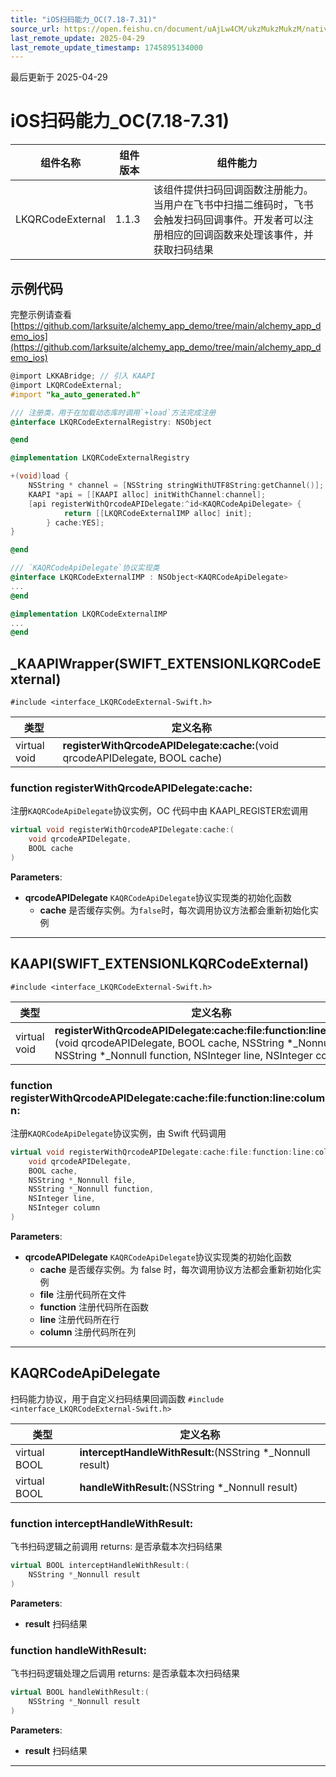 ```yaml
---
title: "iOS扫码能力_OC(7.18-7.31)"
source_url: https://open.feishu.cn/document/uAjLw4CM/ukzMukzMukzM/native-integration/open-scene-introduction/protocol-components/scanning-ability/ios-qrcodeexternal_oc/ios-qrcodeexternal_oc-718
last_remote_update: 2025-04-29
last_remote_update_timestamp: 1745895134000
---
```

最后更新于 2025-04-29

# iOS扫码能力_OC(7.18-7.31) 

|组件名称 | 组件版本 | 组件能力 |
| ---- | ------ | -------- |
| LKQRCodeExternal | 1.1.3 | 该组件提供扫码回调函数注册能力。当用户在飞书中扫描二维码时，飞书会触发扫码回调事件。开发者可以注册相应的回调函数来处理该事件，并获取扫码结果 |

## 示例代码

完整示例请查看 [https://github.com/larksuite/alchemy_app_demo/tree/main/alchemy_app_demo_ios](https://github.com/larksuite/alchemy_app_demo/tree/main/alchemy_app_demo_ios)

```objectivec
@import LKKABridge; // 引入 KAAPI
@import LKQRCodeExternal;
#import "ka_auto_generated.h"

/// 注册类，用于在加载动态库时调用`+load`方法完成注册
@interface LKQRCodeExternalRegistry: NSObject

@end

@implementation LKQRCodeExternalRegistry

+(void)load {
    NSString * channel = [NSString stringWithUTF8String:getChannel()];
    KAAPI *api = [[KAAPI alloc] initWithChannel:channel];    
    [api registerWithQrcodeAPIDelegate:^id<KAQRCodeApiDelegate> {
            return [[LKQRCodeExternalIMP alloc] init];
        } cache:YES];
}

@end

/// `KAQRCodeApiDelegate`协议实现类
@interface LKQRCodeExternalIMP : NSObject<KAQRCodeApiDelegate>
...
@end

@implementation LKQRCodeExternalIMP
...
@end
```

## _KAAPIWrapper(SWIFT_EXTENSIONLKQRCodeExternal)

`#include <interface_LKQRCodeExternal-Swift.h>`

|        类型     | 定义名称           |
| -------------- | -------------- |
| virtual void | **registerWithQrcodeAPIDelegate:cache:**(void qrcodeAPIDelegate, BOOL cache) |

### **function registerWithQrcodeAPIDelegate:cache:**

注册`KAQRCodeApiDelegate`协议实例，OC 代码中由 KAAPI_REGISTER宏调用 

```cpp
virtual void registerWithQrcodeAPIDelegate:cache:(
    void qrcodeAPIDelegate,
    BOOL cache
)
```

**Parameters**: 

* **qrcodeAPIDelegate** `KAQRCodeApiDelegate`协议实现类的初始化函数
  * **cache** 是否缓存实例。为`false`时，每次调用协议方法都会重新初始化实例 

-------------------------------

## KAAPI(SWIFT_EXTENSIONLKQRCodeExternal)

`#include <interface_LKQRCodeExternal-Swift.h>`

|        类型     | 定义名称           |
| -------------- | -------------- |
| virtual void | **registerWithQrcodeAPIDelegate:cache:file:function:line:column:**(void qrcodeAPIDelegate, BOOL cache, NSString *_Nonnull file, NSString *_Nonnull function, NSInteger line, NSInteger column) |

### **function registerWithQrcodeAPIDelegate:cache:file:function:line:column:**

注册`KAQRCodeApiDelegate`协议实例，由 Swift 代码调用 

```cpp
virtual void registerWithQrcodeAPIDelegate:cache:file:function:line:column:(
    void qrcodeAPIDelegate,
    BOOL cache,
    NSString *_Nonnull file,
    NSString *_Nonnull function,
    NSInteger line,
    NSInteger column
)
```

**Parameters**: 

* **qrcodeAPIDelegate** `KAQRCodeApiDelegate`协议实现类的初始化函数
  * **cache** 是否缓存实例。为 false 时，每次调用协议方法都会重新初始化实例
  * **file** 注册代码所在文件
  * **function** 注册代码所在函数
  * **line** 注册代码所在行
  * **column** 注册代码所在列 

-------------------------------

## KAQRCodeApiDelegate

扫码能力协议，用于自定义扫码结果回调函数 
`#include <interface_LKQRCodeExternal-Swift.h>`

|        类型     | 定义名称           |
| -------------- | -------------- |
| virtual BOOL | **interceptHandleWithResult:**(NSString *_Nonnull result) |
| virtual BOOL | **handleWithResult:**(NSString *_Nonnull result) |

### **function interceptHandleWithResult:**

飞书扫码逻辑之前调用 
returns: 是否承载本次扫码结果 

```cpp
virtual BOOL interceptHandleWithResult:(
    NSString *_Nonnull result
)
```

**Parameters**: 

* **result** 扫码结果

### **function handleWithResult:**

飞书扫码逻辑处理之后调用 
returns: 是否承载本次扫码结果 

```cpp
virtual BOOL handleWithResult:(
    NSString *_Nonnull result
)
```

**Parameters**: 

* **result** 扫码结果

-------------------------------

